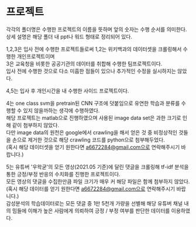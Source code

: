 # 프로젝트

각각의 폴더명은 수행한 프로젝트의 이름을 뜻하며 앞의 숫자는 수행 순서를 의미한다. 상세 설명은 해당 폴더 내 ppt나 워드 형태로 정리되어 있다.<br>

1,2,3은 입사 전에 수행한 프로젝트들로써 1,2는 위키백과의 데이터셋을 크롤링해서 수행한 개인프로젝트이며<br>
3은 교육청을 비롯한 공공기관의 데이터를 취합해 수행한 팀프로젝트이다.<br>
입사 전에 수행한 것으로 다소 미흡한 점들이 있으나 추가적인 수정을 실시하지는 않았다.<br>

4,5는 입사 후 개인시간을 내 수행한 사이드 프로젝트이다.<br>

4는 one class svm을 pretrain된 CNN 구조에 덧붙임으로 유연한 학습과 분류를 수행할 수 있지 않을까하는 생각에 수행하였다.<br>
해당 프로젝트는 matlab으로 진행하였으며 사용된 image data set은 과한 크기로 인해 같이 첨부하지 않았다. <br>
다만 image data의 원천은 google에서 crawling을 해서 얻은 것 중 비정상적인 것들을 손으로 제거한 것으로 해당 crawling 코드를 python으로 첨부해두었다.<br>
(혹시 해당 데이터셋을 얻기 원한다면 a6672284@gmail.com으로 연락해주시기 바랍니다.)<br>

5는 유튜버 '우왁굳'의 모든 영상(2021.05 기준)에 달린 댓글을 크롤링해 tf-idf 분석을 통한 긍정/부정 반응의 수치화를 진행한 프로젝트이다.<br>
모든 영상의 댓글을 수집한만큼 파일 크기가 매우 커 해당 파일은 함께 첨부하지 않았다.<br>
(혹시 해당 데이터를 얻기 원한다면 a6672284@gmail.com으로 연락해주시기 바랍니다.)<br>
감성분석의 학습데이터로는 모든 댓글 중 1만 5천개 가량을 선별해 해당 유튜버 채널 내의 밈들에 이해가 높은 사람에게 의뢰하여 긍정 / 부정 여부를 판단한 데이터를 이용하였다.


